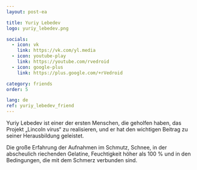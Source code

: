 ```yaml
---
layout: post-ea

title: Yuriy Lebedev
logo: yuriy_lebedev.png

socials:
  - icon: vk
    link: https://vk.com/yl.media
  - icon: youtube-play
    link: https://youtube.com/rvedroid
  - icon: google-plus
    link: https://plus.google.com/+rVedroid

category: friends
order: 5

lang: de
ref: yuriy_lebedev_friend
---
```


Yuriy Lebedev ist einer der ersten Menschen, die geholfen haben, das Projekt „Lincoln virus“ zu realisieren, und er hat den wichtigen Beitrag zu seiner Herausbildung geleistet.

Die große Erfahrung der Aufnahmen im Schmutz, Schnee, in der abscheulich riechenden Gelatine, Feuchtigkeit höher als 100 % und in den Bedingungen, die mit dem Schmerz verbunden sind.






